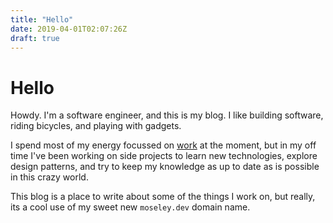 ```yaml
---
title: "Hello"
date: 2019-04-01T02:07:26Z
draft: true
---
```


# Hello

Howdy. I'm a software engineer, and this is my blog. I like building software, riding bicycles, and playing with gadgets.

I spend most of my energy focussed on [work](https://www.convoy.com) at the moment, but in my off time I've been working on side projects to learn new technologies, explore design patterns, and try to keep my knowledge as up to date as is possible in this crazy world.

This blog is a place to write about some of the things I work on, but really, its a cool use of my sweet new `moseley.dev` domain name.